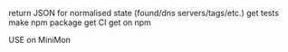 return JSON for normalised state (found/dns servers/tags/etc.)
get tests
make npm package
get CI
get on npm

USE on MiniMon
